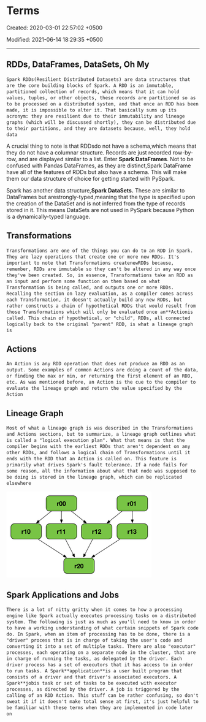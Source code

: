 # Terms

Created: 2020-03-01 22:57:02 +0500

Modified: 2021-06-14 18:29:35 +0500

---

## RDDs, DataFrames, DataSets, Oh My

    Spark RDDs(Resilient Distributed Datasets) are data structures that are the core building blocks of Spark. A RDD is an immutable, partitioned collection of records, which means that it can hold values, tuples, or other objects, these records are partitioned so as to be processed on a distributed system, and that once an RDD has been made, it is impossible to alter it. That basically sums up its acronym: they are resilient due to their immutability and lineage graphs (which will be discussed shortly), they can be distributed due to their partitions, and they are datasets because, well, they hold data

A crucial thing to note is that RDDsdo not have a schema,which means that they do not have a columnar structure. Records are just recorded row-by-row, and are displayed similar to a list. Enter **Spark DataFrames**. Not to be confused with Pandas DataFrames, as they are distinct,Spark DataFrame have all of the features of RDDs but also have a schema. This will make them our data structure of choice for getting started with PySpark.

Spark has another data structure,**Spark DataSets.** These are similar to DataFrames but arestrongly-typed,meaning that the type is specified upon the creation of the DataSet and is not inferred from the type of records stored in it. This means DataSets are not used in PySpark because Python is a dynamically-typed language.

## Transformations

    Transformations are one of the things you can do to an RDD in Spark. They are lazy operations that create one or more new RDDs. It's important to note that Transformations createnewRDDs because, remember, RDDs are immutable so they can't be altered in any way once they've been created. So, in essence, Transformations take an RDD as an input and perform some function on them based on what Transformation is being called, and outputs one or more RDDs. Recalling the section on lazy evaluation, as a compiler comes across each Transformation, it doesn't actually build any new RDDs, but rather constructs a chain of hypothetical RDDs that would result from those Transformations which will only be evaluated once an**Actionis called. This chain of hypothetical, or "child", RDDs, all connected logically back to the original "parent" RDD, is what a lineage graph is

## Actions

    An Action is any RDD operation that does not produce an RDD as an output. Some examples of common Actions are doing a count of the data, or finding the max or min, or returning the first element of an RDD, etc. As was mentioned before, an Action is the cue to the compiler to evaluate the lineage graph and return the value specified by the Action

## Lineage Graph

    Most of what a lineage graph is was described in the Transformations and Actions sections, but to summarize, a lineage graph outlines what is called a "logical execution plan". What that means is that the compiler begins with the earliest RDDs that aren't dependent on any other RDDs, and follows a logical chain of Transformations until it ends with the RDD that an Action is called on. This feature is primarily what drives Spark's fault tolerance. If a node fails for some reason, all the information about what that node was supposed to be doing is stored in the lineage graph, which can be replicated elsewhere

![image](../../../media/Technologies-Apache-Terms-image1.png)

## Spark Applications and Jobs

    There is a lot of nitty gritty when it comes to how a processing engine like Spark actually executes processing tasks on a distributed system. The following is just as much as you'll need to know in order to have a working understanding of what certain snippets of Spark code do. In Spark, when an item of processing has to be done, there is a "driver" process that is in charge of taking the user's code and converting it into a set of multiple tasks. There are also "executor" processes, each operating on a separate node in the cluster, that are in charge of running the tasks, as delegated by the driver. Each driver process has a set of executors that it has access to in order to run tasks. A Spark**application**is a user built program that consists of a driver and that driver's associated executors. A Spark**jobis task or set of tasks to be executed with executor processes, as directed by the driver. A job is triggered by the calling of an RDD Action. This stuff can be rather confusing, so don't sweat it if it doesn't make total sense at first, it's just helpful to be familiar with these terms when they are implemented in code later on

